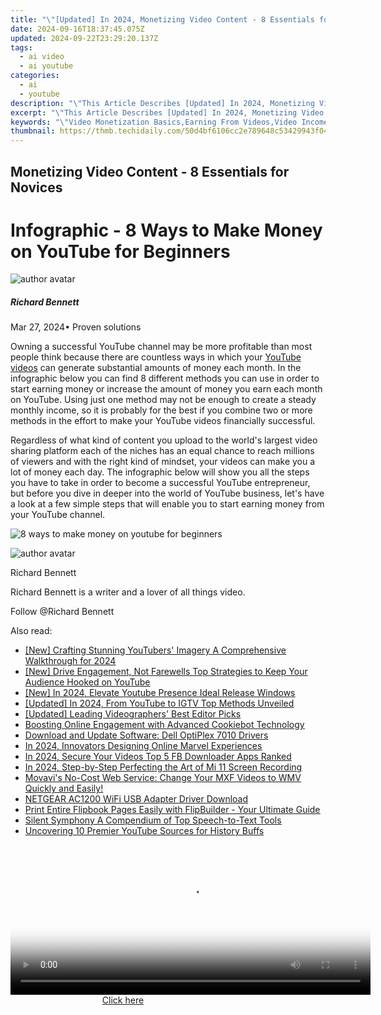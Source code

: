 ```yaml
---
title: "\"[Updated] In 2024, Monetizing Video Content - 8 Essentials for Novices\""
date: 2024-09-16T18:37:45.075Z
updated: 2024-09-22T23:29:20.137Z
tags:
  - ai video
  - ai youtube
categories:
  - ai
  - youtube
description: "\"This Article Describes [Updated] In 2024, Monetizing Video Content - 8 Essentials for Novices\""
excerpt: "\"This Article Describes [Updated] In 2024, Monetizing Video Content - 8 Essentials for Novices\""
keywords: "\"Video Monetization Basics,Earning From Videos,Video Income Ideas,Basic Video Revenue,Content Profit Strategies,Start Video Money-Making,Novice Video Earnings\""
thumbnail: https://thmb.techidaily.com/50d4bf6106cc2e789648c53429943f049229011e6f572fe9945c7d91985d72b7.jpg
---
```


## Monetizing Video Content - 8 Essentials for Novices

# Infographic - 8 Ways to Make Money on YouTube for Beginners

![author avatar](https://images.wondershare.com/filmora/article-images/richard-bennett.jpg)

##### Richard Bennett

 Mar 27, 2024• Proven solutions

Owning a successful YouTube channel may be more profitable than most people think because there are countless ways in which your [YouTube videos](https://tools.techidaily.com/wondershare/filmora/download/) can generate substantial amounts of money each month. In the infographic below you can find 8 different methods you can use in order to start earning money or increase the amount of money you earn each month on YouTube. Using just one method may not be enough to create a steady monthly income, so it is probably for the best if you combine two or more methods in the effort to make your YouTube videos financially successful.

Regardless of what kind of content you upload to the world's largest video sharing platform each of the niches has an equal chance to reach millions of viewers and with the right kind of mindset, your videos can make you a lot of money each day. The infographic below will show you all the steps you have to take in order to become a successful YouTube entrepreneur, but before you dive in deeper into the world of YouTube business, let's have a look at a few simple steps that will enable you to start earning money from your YouTube channel.

![8 ways to make money on youtube for beginners](https://filmora.wondershare.com/youtube-video-editing/8-ways-to-make-money-on-youtube-for-beginners.jpg)

![author avatar](https://images.wondershare.com/filmora/article-images/richard-bennett.jpg)

Richard Bennett

Richard Bennett is a writer and a lover of all things video.

Follow @Richard Bennett

<ins class="adsbygoogle"
     style="display:block"
     data-ad-format="autorelaxed"
     data-ad-client="ca-pub-7571918770474297"
     data-ad-slot="1223367746"></ins>

<ins class="adsbygoogle"
     style="display:block"
     data-ad-client="ca-pub-7571918770474297"
     data-ad-slot="8358498916"
     data-ad-format="auto"
     data-full-width-responsive="true"></ins>

<span class="atpl-alsoreadstyle">Also read:</span>
<div><ul>
<li><a href="https://youtube-docs.techidaily.com/rafting-stunning-youtubers-imagery-a-comprehensive-walkthrough-for-2024/"><u>[New] Crafting Stunning YouTubers' Imagery A Comprehensive Walkthrough for 2024</u></a></li>
<li><a href="https://youtube-docs.techidaily.com/rive-engagement-not-farewells-top-strategies-to-keep-your-audience-hooked-on-youtube/"><u>[New] Drive Engagement, Not Farewells Top Strategies to Keep Your Audience Hooked on YouTube</u></a></li>
<li><a href="https://youtube-docs.techidaily.com/n-2024-elevate-youtube-presence-ideal-release-windows/"><u>[New] In 2024, Elevate Youtube Presence Ideal Release Windows</u></a></li>
<li><a href="https://youtube-docs.techidaily.com/ed-in-2024-from-youtube-to-igtv-top-methods-unveiled/"><u>[Updated] In 2024, From YouTube to IGTV Top Methods Unveiled</u></a></li>
<li><a href="https://youtube-docs.techidaily.com/ed-leading-videographers-best-editor-picks/"><u>[Updated] Leading Videographers' Best Editor Picks</u></a></li>
<li><a href="https://solve-marvelous.techidaily.com/boosting-online-engagement-with-advanced-cookiebot-technology/"><u>Boosting Online Engagement with Advanced Cookiebot Technology</u></a></li>
<li><a href="https://win-dash.techidaily.com/download-and-update-software-dell-optiplex-7010-drivers/"><u>Download and Update Software: Dell OptiPlex 7010 Drivers</u></a></li>
<li><a href="https://youtube-docs.techidaily.com/24-innovators-designing-online-marvel-experiences/"><u>In 2024, Innovators Designing Online Marvel Experiences</u></a></li>
<li><a href="https://facebook-videos.techidaily.com/in-2024-secure-your-videos-top-5-fb-downloader-apps-ranked/"><u>In 2024, Secure Your Videos Top 5 FB Downloader Apps Ranked</u></a></li>
<li><a href="https://on-screen-recording.techidaily.com/in-2024-step-by-step-perfecting-the-art-of-mi-11-screen-recording/"><u>In 2024, Step-by-Step Perfecting the Art of Mi 11 Screen Recording</u></a></li>
<li><a href="https://tech-recovery.techidaily.com/movavis-no-cost-web-service-change-your-mxf-videos-to-wmv-quickly-and-easily/"><u>Movavi's No-Cost Web Service: Change Your MXF Videos to WMV Quickly and Easily!</u></a></li>
<li><a href="https://driver-install.techidaily.com/netgear-ac1200-wifi-usb-adapter-driver-download/"><u>NETGEAR AC1200 WiFi USB Adapter Driver Download</u></a></li>
<li><a href="https://win-advanced.techidaily.com/print-entire-flipbook-pages-easily-with-flipbuilder-your-ultimate-guide/"><u>Print Entire Flipbook Pages Easily with FlipBuilder - Your Ultimate Guide</u></a></li>
<li><a href="https://extra-hints.techidaily.com/silent-symphony-a-compendium-of-top-speech-to-text-tools/"><u>Silent Symphony A Compendium of Top Speech-to-Text Tools</u></a></li>
<li><a href="https://youtube-docs.techidaily.com/ering-10-premier-youtube-sources-for-history-buffs/"><u>Uncovering 10 Premier YouTube Sources for History Buffs</u></a></li>
</ul></div>

<!-- affiliate ads begin -->
<span id="1983446">
					<video width="576" height="240" style="cursor:pointer"
           poster="//a.impactradius-go.com/display-clicktoplayimage/1983446.png"
           onclick="if(!this.playClicked){this.play();this.setAttribute('controls',true);this.playClicked=true;}">
	   <source src="//a.impactradius-go.com/display-ad/22993-1983446">
	   <img src="//a.impactradius-go.com/display-clicktoplayimage/1983446.png" style="border: none; height: 100%; width: 100%; object-fit: contain">
	</video>
	<div style="width:360px;text-align:center"><a href="javascript:window.open(decodeURIComponent('https%3A%2F%2Fhomestyler.sjv.io%2Fc%2F5597632%2F1983446%2F22993'), '_blank');void(0);">Click here</a></div>
</span>
<img height="0" width="0" src="https://imp.pxf.io/i/5597632/1983446/22993" style="position:absolute;visibility:hidden;" border="0" />
<!-- affiliate ads end -->


